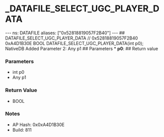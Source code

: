 # _DATAFILE_SELECT_UGC_PLAYER_DATA

--- ns: DATAFILE aliases: ["0x52818819057F2B40"] --- ## DATAFILE_SELECT_UGC_PLAYER_DATA  // 0x52818819057F2B40 0xA4D1B30E BOOL DATAFILE_SELECT_UGC_PLAYER_DATA(int p0);  NativeDB Added Parameter 2: Any p1  ## Parameters * **p0**:  ## Return value

### Parameters
* int p0
* Any p1

### Return Value
* BOOL

### Notes
* AP Hash: 0x0xA4D1B30E
* Build: 811

